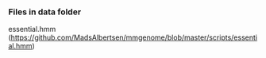 ### Files in data folder
essential.hmm (https://github.com/MadsAlbertsen/mmgenome/blob/master/scripts/essential.hmm)
